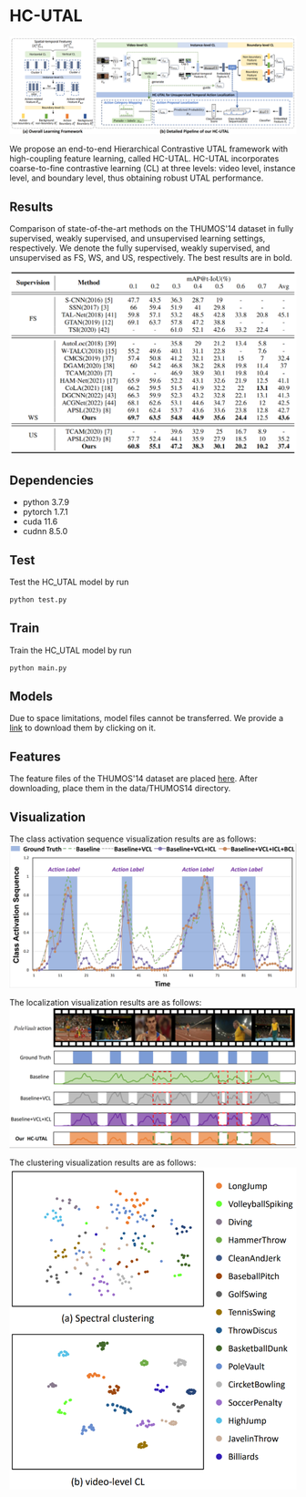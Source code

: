 # HC-UTAL

 <img src="img/structure.png">

We propose an end-to-end Hierarchical Contrastive UTAL framework with high-coupling feature learning, called HC-UTAL. HC-UTAL incorporates coarse-to-fine contrastive learning (CL) at three levels:  video level, instance level, and boundary level, thus obtaining robust UTAL performance.  

## Results

Comparison of state-of-the-art methods on the THUMOS'14 dataset in fully supervised, weakly supervised, and unsupervised learning settings, respectively. We denote the fully supervised, weakly supervised, and unsupervised as FS, WS, and US, respectively. The best results are in bold.

<img src="img/results.png">

## Dependencies

- python 3.7.9
- pytorch 1.7.1
- cuda 11.6
- cudnn 8.5.0

## Test
Test the HC_UTAL model by run

```bash
python test.py
```

## Train
Train the HC_UTAL model by run

```bash
python main.py
```

## Models

Due to space limitations, model files cannot be transferred. We provide a [link](https://pan.baidu.com/s/1Zd7NjpreM0eTKeTtajHvKQ?pwd=skts ) to download them by clicking on it.

## Features

The feature files of the THUMOS'14 dataset are placed [here](https://pan.baidu.com/s/1C4060pUX9GgeZOdNFQo8yg?pwd=pinh ). After downloading, place them in the data/THUMOS14 directory.


## Visualization
The class activation sequence visualization results are as follows:
<img src="img/hierarchical.png">

The localization visualization results are as follows:
<img src="img/localization.jpg">

The clustering visualization results are as follows:
<img src="img/cluster.jpg">



